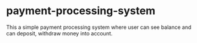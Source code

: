 # payment-processing-system
This a simple payment processing system where user can see balance and can deposit, withdraw money into account.
